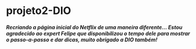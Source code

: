 # projeto2-DIO

##### Recriando a página inicial do Netflix de uma maneira diferente... Estou agradecido ao expert Felipe que disponibilizou o tempo dele para mostrar o passo-a-passo e dar dicas, muito obrigado a DIO também!



